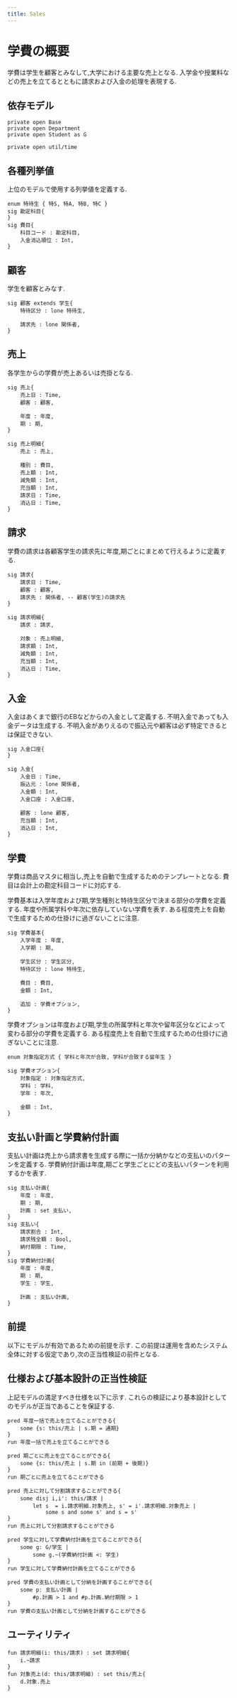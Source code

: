 ```yaml
---
title: Sales
---
```


# 学費の概要

学費は学生を顧客とみなして,大学における主要な売上となる.
入学金や授業料などの売上を立てるとともに請求および入金の処理を表現する.

## 依存モデル

```alloy
private open Base
private open Department
private open Student as G

private open util/time
```

## 各種列挙値

上位のモデルで使用する列挙値を定義する.

```alloy
enum 特待生 { 特S, 特A, 特B, 特C }
sig 勘定科目{
}
sig 費目{
	科目コード : 勘定科目,
	入金消込順位 : Int,
}
```

## 顧客

学生を顧客とみなす.

```alloy
sig 顧客 extends 学生{
	特待区分 : lone 特待生,

	請求先 : lone 関係者,
}
```

## 売上

各学生からの学費が売上あるいは売掛となる.

```alloy
sig 売上{
	売上日 : Time,
	顧客 : 顧客,

	年度 : 年度,
	期 : 期,
}

sig 売上明細{
	売上 : 売上,

	種別 : 費目,
	売上額 : Int,
	減免額 : Int,
	充当額 : Int,
	請求日 : Time,
	消込日 : Time,
}
```

## 請求

学費の請求は各顧客学生の請求先に年度,期ごとにまとめて行えるように定義する.

```alloy
sig 請求{
	請求日 : Time,
	顧客 : 顧客,
	請求先 : 関係者, -- 顧客(学生)の請求先
}

sig 請求明細{
	請求 : 請求,

	対象 : 売上明細,
	請求額 : Int,
	減免額 : Int,
	充当額 : Int,
	消込日 : Time,
}
```

## 入金

入金はあくまで銀行のEBなどからの入金として定義する.
不明入金であっても入金データは生成する.
不明入金がありえるので振込元や顧客は必ず特定できるとは保証できない.

```alloy
sig 入金口座{
}

sig 入金{
	入金日 : Time,
	振込元 : lone 関係者,
	入金額 : Int,
	入金口座 : 入金口座,

	顧客 : lone 顧客,
	充当額 : Int,
	消込日 : Int,
}
```

## 学費

学費は商品マスタに相当し,売上を自動で生成するためのテンプレートとなる.
費目は会計上の勘定科目コードに対応する.

学費基本は入学年度および期,学生種別と特待生区分で決まる部分の学費を定義する.
年度や所属学科や年次に依存していない学費を表す.
ある程度売上を自動で生成するための仕掛けに過ぎないことに注意.

```alloy
sig 学費基本{
	入学年度 : 年度,
	入学期 : 期,

	学生区分 : 学生区分,
	特待区分 : lone 特待生,

	費目 : 費目,
	金額 : Int,

	追加 : 学費オプション,
}
```

学費オプションは年度および期,学生の所属学科と年次や留年区分などによって変わる部分の学費を定義する.
ある程度売上を自動で生成するための仕掛けに過ぎないことに注意.

```alloy
enum 対象指定方式 { 学科と年次が合致, 学科が合致する留年生 }

sig 学費オプション{
	対象指定 : 対象指定方式,
	学科 : 学科,
	学年 : 年次,

	金額 : Int,
}
```

## 支払い計画と学費納付計画

支払い計画は売上から請求書を生成する際に一括か分納かなどの支払いのパターンを定義する.
学費納付計画は年度,期ごと学生ごとにどの支払いパターンを利用するかを表す.

```alloy
sig 支払い計画{
	年度 : 年度,
	期 : 期,
	計画 : set 支払い,
}
sig 支払い{
	請求割合 : Int,
	請求残全額 : Bool,
	納付期限 : Time,
}
sig 学費納付計画{
	年度 : 年度,
	期 : 期,
	学生 : 学生,

	計画 : 支払い計画,
}
```

## 前提

以下にモデルが有効であるための前提を示す.
この前提は運用を含めたシステム全体に対する仮定であり,次の正当性検証の前件となる.

## 仕様および基本設計の正当性検証

上記モデルの満足すべき仕様を以下に示す.
これらの検証により基本設計としてのモデルが正当であることを保証する.

```alloy
pred 年度一括で売上を立てることができる{
	some {s: this/売上 | s.期 = 通期}
}
run 年度一括で売上を立てることができる

pred 期ごとに売上を立てることができる{
	some {s: this/売上 | s.期 in (前期 + 後期)}
}
run 期ごとに売上を立てることができる

pred 売上に対して分割請求することができる{
	some disj i,i': this/請求 |
		let s  = i.請求明細.対象売上, s' = i'.請求明細.対象売上 |
			some s and some s' and s = s'
}
run 売上に対して分割請求することができる

pred 学生に対して学費納付計画を立てることができる{
	some g: G/学生 |
		some g.~(学費納付計画 <: 学生)
}
run 学生に対して学費納付計画を立てることができる

pred 学費の支払い計画として分納を計画することができる{
	some p: 支払い計画 |
		#p.計画 > 1 and #p.計画.納付期限 > 1
}
run 学費の支払い計画として分納を計画することができる
```

## ユーティリティ

```alloy
fun 請求明細(i: this/請求) : set 請求明細{
	i.~請求
}
fun 対象売上(d: this/請求明細) : set this/売上{
	d.対象.売上
}
```

